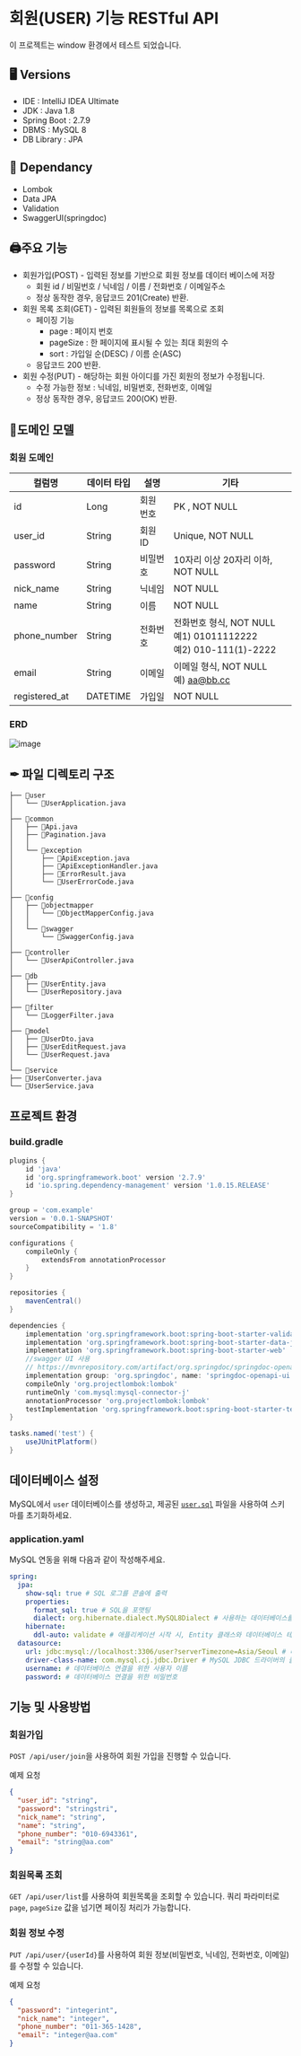 # 회원(USER) 기능 RESTful API
이 프로젝트는 window 환경에서 테스트 되었습니다.

## 🖥️ Versions

- IDE : IntelliJ IDEA Ultimate
- JDK : Java 1.8
- Spring Boot : 2.7.9
- DBMS : MySQL 8
- DB Library : JPA

## 📢 Dependancy

- Lombok
- Data JPA
- Validation
- SwaggerUI(springdoc)

## 🖨주요 기능

- 회원가입(POST) - 입력된 정보를 기반으로 회원 정보를 데이터 베이스에 저장
    - 회원 id / 비밀번호 / 닉네임 / 이름 / 전화번호 / 이메일주소
    - 정상 동작한 경우, 응답코드 201(Create) 반환.
- 회원 목록 조회(GET) - 입력된 회원들의 정보를 목록으로 조회
    - 페이징 기능
        - page : 페이지 번호
        - pageSize :  한 페이지에 표시될 수 있는 최대 회원의 수
        - sort : 가입일 순(DESC) / 이름 순(ASC)
    - 응답코드 200 반환.
- 회원 수정(PUT) - 해당하는 회원 아이디를 가진 회원의 정보가 수정됩니다.
    - 수정 가능한 정보 : 닉네임, 비밀번호, 전화번호, 이메일
    - 정상 동작한 경우, 응답코드 200(OK) 반환.

## 📄도메인 모델

### 회원 도메인

| 컬럼명 | 데이터 타입 | 설명 | 기타 |
| --- | --- | --- | --- |
| id | Long | 회원 번호 | PK , NOT NULL |
| user_id | String | 회원 ID | Unique, NOT NULL |
| password | String | 비밀번호 | 10자리 이상 20자리 이하, NOT NULL |
| nick_name | String | 닉네임 | NOT NULL |
| name | String | 이름 | NOT NULL |
| phone_number | String | 전화번호 | 전화번호 형식, NOT NULL <br> 예1) 01011112222 <br> 예2)  010-111(1)-2222 |
| email | String | 이메일 | 이메일 형식, NOT NULL <br> 예) aa@bb.cc |
| registered_at | DATETIME | 가입일 | NOT NULL |

### ERD

![image](https://github.com/thkim610/UserAPI_Project/assets/112153004/ecc880eb-bbb7-40e6-b0fe-6fdd41ee956c)


## ✒ 파일 디렉토리 구조

```
├── 📁user
│   └── 📄UserApplication.java
│
├── 📁common
│   ├── 📄Api.java
│   ├── 📄Pagination.java
│   │
│   └── 📁exception
│       ├── 📄ApiException.java
│       ├── 📄ApiExceptionHandler.java
│       ├── 📄ErrorResult.java
│       └── 📄UserErrorCode.java
│
├── 📁config
│   ├── 📁objectmapper
│   │   └── 📄ObjectMapperConfig.java
│   │
│   └── 📁swagger
│       └── 📄SwaggerConfig.java
│
├── 📁controller
│   └── 📄UserApiController.java
│
├── 📁db
│   ├── 📄UserEntity.java
│   └── 📄UserRepository.java
│
├── 📁filter
│   └── 📄LoggerFilter.java
│
├── 📁model
│   ├── 📄UserDto.java
│   ├── 📄UserEditRequest.java
│   └── 📄UserRequest.java
│
└── 📁service
├── 📄UserConverter.java
└── 📄UserService.java
```

## 프로젝트 환경

### build.gradle

```groovy
plugins {
	id 'java'
	id 'org.springframework.boot' version '2.7.9'
	id 'io.spring.dependency-management' version '1.0.15.RELEASE'
}

group = 'com.example'
version = '0.0.1-SNAPSHOT'
sourceCompatibility = '1.8'

configurations {
	compileOnly {
		extendsFrom annotationProcessor
	}
}

repositories {
	mavenCentral()
}

dependencies {
	implementation 'org.springframework.boot:spring-boot-starter-validation'
	implementation 'org.springframework.boot:spring-boot-starter-data-jpa'
	implementation 'org.springframework.boot:spring-boot-starter-web'
	//swagger UI 사용
	// https://mvnrepository.com/artifact/org.springdoc/springdoc-openapi-ui
	implementation group: 'org.springdoc', name: 'springdoc-openapi-ui', version: '1.7.0'
	compileOnly 'org.projectlombok:lombok'
	runtimeOnly 'com.mysql:mysql-connector-j'
	annotationProcessor 'org.projectlombok:lombok'
	testImplementation 'org.springframework.boot:spring-boot-starter-test'
}

tasks.named('test') {
	useJUnitPlatform()
}

```

## 데이터베이스 설정
MySQL에서 `user` 데이터베이스를 생성하고, 제공된 [`user.sql`](https://github.com/thkim610/UserAPI_Project/blob/main/user.sql) 파일을 사용하여 스키마를 초기화하세요.

### application.yaml

MySQL 연동을 위해 다음과 같이 작성해주세요.

```yaml
spring:
  jpa:
    show-sql: true # SQL 로그를 콘솔에 출력
    properties:
      format_sql: true # SQL을 포맷팅
      dialect: org.hibernate.dialect.MySQL8Dialect # 사용하는 데이터베이스를 MySQL 8버전으로 설정
    hibernate:
      ddl-auto: validate # 애플리케이션 시작 시, Entity 클래스와 데이터베이스 테이블 구조를 비교 검증
  datasource:
    url: jdbc:mysql://localhost:3306/user?serverTimezone=Asia/Seoul # 데이터베이스 연결 URL(서버 시간대 : 'Asia/Seoul')
    driver-class-name: com.mysql.cj.jdbc.Driver # MySQL JDBC 드라이버의 클래스 이름
    username: # 데이터베이스 연결을 위한 사용자 이름
    password: # 데이터베이스 연결을 위한 비밀번호
```

## 기능 및 사용방법

### 회원가입
`POST /api/user/join`을 사용하여 회원 가입을 진행할 수 있습니다.

예제 요청
```json
{
  "user_id": "string",
  "password": "stringstri",
  "nick_name": "string",
  "name": "string",
  "phone_number": "010-6943361",
  "email": "string@aa.com"
}
```

### 회원목록 조회
`GET /api/user/list`를 사용하여 회원목록을 조회할 수 있습니다.
쿼리 파라미터로 `page`, `pageSize` 값을 넘기면 페이징 처리가 가능합니다.

### 회원 정보 수정
`PUT /api/user/{userId}`를 사용하여 회원 정보(비밀번호, 닉네임, 전화번호, 이메일)를 수정할 수 있습니다.

예제 요청
```json
{
  "password": "integerint",
  "nick_name": "integer",
  "phone_number": "011-365-1428",
  "email": "integer@aa.com"
}
